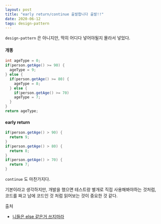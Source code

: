 ```yaml
---
layout: post
title: "early return/continue 출발합니다 출발!!"
date: 2020-06-12
tags: design-pattern
---
```


`design-pattern` 은 아니지만, 딱히 어디다 넣어야될지 몰라서 넣었다.

#### 개똥

``` java
int ageType = 0;
if(person.getAge() >= 90) {
  ageType = 9;
} else {
  if(person.getAge() >= 80) {
    ageType = 8;
  } else {
    if(person.getAge() >= 70)
    ageType = 7;
  }
}
return ageType;
```

#### early return
``` java
if(person.getAge() > 90) {
  return 9;
}
if(person.getAge() > 80) {
  return 8;
}
if(person.getAge() > 70) {
  return 7;
}
```

`continue` 도 마찬가지다.

기본이라고 생각하지만, 개발을 했으면 테스트랑 별개로 직접 사용해봐야하는 것처럼,
코드를 짜고 남에 코드인 것 처럼 읽어보는 것이 중요한 것 같다.

출처
- [니들은 else 같은거 쓰지마라](https://velog.io/@gomjellie/else-%EC%93%B0%EC%A7%80%EB%A7%88)
